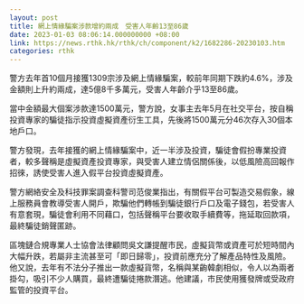 ```yaml
---
layout: post
title: 網上情緣騙案涉款增約兩成　受害人年齡13至86歲
date: 2023-01-03 08:06:14.000000000 +08:00
link: https://news.rthk.hk/rthk/ch/component/k2/1682286-20230103.htm
categories: rthk
---
```


警方去年首10個月接獲1309宗涉及網上情緣騙案，較前年同期下跌約4.6%，涉及金額則上升約兩成，達5億8千多萬元，受害人年齡介乎13至86歲。

當中金額最大個案涉款達1500萬元，警方說，女事主去年5月在社交平台，按自稱投資專家的騙徒指示投資虛擬資產衍生工具，先後將1500萬元分46次存入30個本地戶口。

警方發現，去年接獲的網上情緣騙案中，近一半涉及投資，騙徒會假扮專業投資者，較多聲稱是虛擬資產投資專家，與受害人建立情侶關係後，以低風險高回報作招徠，誘使受害人進入假平台投資虛擬資產。

警方網絡安全及科技罪案調查科警司范俊業指出，有關假平台可製造交易假象，線上服務員會教導受害人開戶，欺騙他們轉帳到騙徒銀行戶口及電子錢包，若受害人有意套現，騙徒會利用不同藉口，包括聲稱平台要收取手續費等，拖延取回款項，最終騙徒銷聲匿跡。

區塊鏈合規專業人士協會法律顧問吳文謙提醒市民，虛擬貨幣或資產可於短時間內大幅升跌，若屬非主流甚至可「即日歸零」，投資前應充分了解產品特性及風險。他又說，去年有不法分子推出一款虛擬貨幣，名稱與某齣韓劇相似，令人以為兩者掛勾，吸引不少人購買，最終遭騙徒捲款潛逃。他建議，市民使用獲發牌或受政府監管的投資平台。
